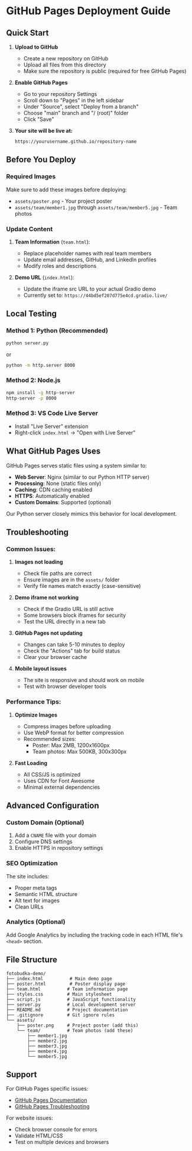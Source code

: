# GitHub Pages Deployment Guide

## Quick Start

1. **Upload to GitHub**
   - Create a new repository on GitHub
   - Upload all files from this directory
   - Make sure the repository is public (required for free GitHub Pages)

2. **Enable GitHub Pages**
   - Go to your repository Settings
   - Scroll down to "Pages" in the left sidebar
   - Under "Source", select "Deploy from a branch"
   - Choose "main" branch and "/ (root)" folder
   - Click "Save"

3. **Your site will be live at:**
   ```
   https://yourusername.github.io/repository-name
   ```

## Before You Deploy

### Required Images
Make sure to add these images before deploying:

- `assets/poster.png` - Your project poster
- `assets/team/member1.jpg` through `assets/team/member5.jpg` - Team photos

### Update Content
1. **Team Information** (`team.html`):
   - Replace placeholder names with real team members
   - Update email addresses, GitHub, and LinkedIn profiles
   - Modify roles and descriptions

2. **Demo URL** (`index.html`):
   - Update the iframe src URL to your actual Gradio demo
   - Currently set to: `https://44bd5ef207d775e4cd.gradio.live/`

## Local Testing

### Method 1: Python (Recommended)
```bash
python server.py
```
or
```bash
python -m http.server 8000
```

### Method 2: Node.js
```bash
npm install -g http-server
http-server -p 8000
```

### Method 3: VS Code Live Server
- Install "Live Server" extension
- Right-click `index.html` → "Open with Live Server"

## What GitHub Pages Uses

GitHub Pages serves static files using a system similar to:
- **Web Server**: Nginx (similar to our Python HTTP server)
- **Processing**: None (static files only)
- **Caching**: CDN caching enabled
- **HTTPS**: Automatically enabled
- **Custom Domains**: Supported (optional)

Our Python server closely mimics this behavior for local development.

## Troubleshooting

### Common Issues:

1. **Images not loading**
   - Check file paths are correct
   - Ensure images are in the `assets/` folder
   - Verify file names match exactly (case-sensitive)

2. **Demo iframe not working**
   - Check if the Gradio URL is still active
   - Some browsers block iframes for security
   - Test the URL directly in a new tab

3. **GitHub Pages not updating**
   - Changes can take 5-10 minutes to deploy
   - Check the "Actions" tab for build status
   - Clear your browser cache

4. **Mobile layout issues**
   - The site is responsive and should work on mobile
   - Test with browser developer tools

### Performance Tips:

1. **Optimize Images**
   - Compress images before uploading
   - Use WebP format for better compression
   - Recommended sizes:
     - Poster: Max 2MB, 1200x1600px
     - Team photos: Max 500KB, 300x300px

2. **Fast Loading**
   - All CSS/JS is optimized
   - Uses CDN for Font Awesome
   - Minimal external dependencies

## Advanced Configuration

### Custom Domain (Optional)
1. Add a `CNAME` file with your domain
2. Configure DNS settings
3. Enable HTTPS in repository settings

### SEO Optimization
The site includes:
- Proper meta tags
- Semantic HTML structure
- Alt text for images
- Clean URLs

### Analytics (Optional)
Add Google Analytics by including the tracking code in each HTML file's `<head>` section.

## File Structure
```
fotobudka-demo/
├── index.html          # Main demo page
├── poster.html         # Poster display page
├── team.html          # Team information page
├── styles.css         # Main stylesheet
├── script.js          # JavaScript functionality
├── server.py          # Local development server
├── README.md          # Project documentation
├── .gitignore         # Git ignore rules
└── assets/
    ├── poster.png     # Project poster (add this)
    └── team/          # Team photos (add these)
        ├── member1.jpg
        ├── member2.jpg
        ├── member3.jpg
        ├── member4.jpg
        └── member5.jpg
```

## Support

For GitHub Pages specific issues:
- [GitHub Pages Documentation](https://docs.github.com/en/pages)
- [GitHub Pages Troubleshooting](https://docs.github.com/en/pages/getting-started-with-github-pages/troubleshooting-jekyll-build-errors-for-github-pages-sites)

For website issues:
- Check browser console for errors
- Validate HTML/CSS
- Test on multiple devices and browsers
